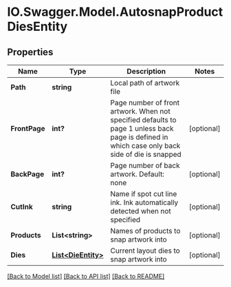 # IO.Swagger.Model.AutosnapProductDiesEntity
## Properties

Name | Type | Description | Notes
------------ | ------------- | ------------- | -------------
**Path** | **string** | Local path of artwork file | 
**FrontPage** | **int?** | Page number of front artwork.  When not specified defaults to page 1 unless back page is defined in which case only back side of die is snapped | [optional] 
**BackPage** | **int?** | Page number of back artwork.  Default: none | [optional] 
**CutInk** | **string** | Name if spot cut line ink.  Ink automatically detected when not specified | [optional] 
**Products** | **List&lt;string&gt;** | Names of products to snap artwork into | [optional] 
**Dies** | [**List&lt;DieEntity&gt;**](DieEntity.md) | Current layout dies to snap artwork into | [optional] 

[[Back to Model list]](../README.md#documentation-for-models) [[Back to API list]](../README.md#documentation-for-api-endpoints) [[Back to README]](../README.md)

